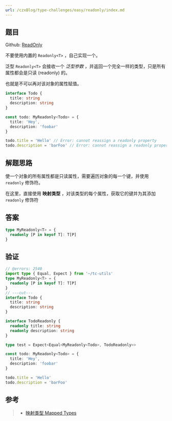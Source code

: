 ```yaml
---
url: /czxBlog/type-challenges/easy/readonly/index.md
---
```

## 题目

Github: [ReadOnly](https://github.com/type-challenges/type-challenges/blob/main/questions/00007-easy-readonly/)

不要使用内置的 `Readonly<T>` ，自己实现一个。

泛型 `Readonly<T>` 会接收一个 *泛型参数* ，并返回一个完全一样的类型，只是所有属性都会是只读 (readonly) 的。

也就是不可以再对该对象的属性赋值。

```ts
interface Todo {
  title: string
  description: string
}

const todo: MyReadonly<Todo> = {
  title: 'Hey',
  description: 'foobar'
}

todo.title = 'Hello' // Error: cannot reassign a readonly property
todo.description = 'barFoo' // Error: cannot reassign a readonly property
```

## 解题思路

使一个对象的所有属性都是只读属性，需要遍历对象的每一个键，并使用 `readonly` 修饰符。

在这里，直接使用 **映射类型** ，对该类型的每个属性，获取它的键并为其添加 `readonly` 修饰符

## 答案

```ts
type MyReadonly<T> = {
  readonly [P in keyof T]: T[P]
}
```

## 验证

```ts twoslash
// @errors: 2540
import type { Equal, Expect } from '~/tc-utils'
type MyReadonly<T> = {
  readonly [P in keyof T]: T[P]
}
// ---cut---
interface Todo {
  title: string
  description: string
}

interface TodoReadonly {
  readonly title: string
  readonly description: string
}

type test = Expect<Equal<MyReadonly<Todo>, TodoReadonly>>

const todo: MyReadonly<Todo> = {
  title: 'Hey',
  description: 'foobar'
}

todo.title = 'Hello'
todo.description = 'barFoo'
```

## 参考

> * [映射类型 Mapped Types](https://www.typescriptlang.org/docs/handbook/2/mapped-types.html)
